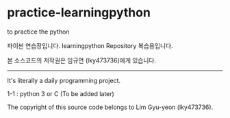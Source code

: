 # practice-learningpython
to practice the python

파이썬 연습장입니다. learningpython Repository 복습용입니다.

본 소스코드의 저작권은 임규연 (lky473736)에게 있습니다.

-----------------------------

It's literally a daily programming project.

1-1 : python 3 or C
(To be added later)

The copyright of this source code belongs to Lim Gyu-yeon (lky473736).
